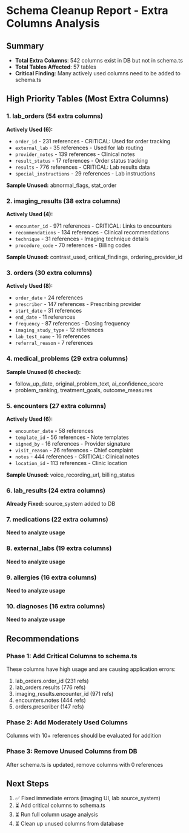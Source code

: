 # Schema Cleanup Report - Extra Columns Analysis

## Summary
- **Total Extra Columns**: 542 columns exist in DB but not in schema.ts
- **Total Tables Affected**: 57 tables
- **Critical Finding**: Many actively used columns need to be added to schema.ts

## High Priority Tables (Most Extra Columns)

### 1. lab_orders (54 extra columns)
**Actively Used (6):**
- `order_id` - 231 references - CRITICAL: Used for order tracking
- `external_lab` - 35 references - Used for lab routing
- `provider_notes` - 139 references - Clinical notes
- `result_status` - 17 references - Order status tracking
- `results` - 776 references - CRITICAL: Lab results data
- `special_instructions` - 29 references - Lab instructions

**Sample Unused:** abnormal_flags, stat_order

### 2. imaging_results (38 extra columns)
**Actively Used (4):**
- `encounter_id` - 971 references - CRITICAL: Links to encounters
- `recommendations` - 134 references - Clinical recommendations
- `technique` - 31 references - Imaging technique details
- `procedure_code` - 70 references - Billing codes

**Sample Unused:** contrast_used, critical_findings, ordering_provider_id

### 3. orders (30 extra columns)
**Actively Used (8):**
- `order_date` - 24 references
- `prescriber` - 147 references - Prescribing provider
- `start_date` - 31 references
- `end_date` - 11 references
- `frequency` - 87 references - Dosing frequency
- `imaging_study_type` - 12 references
- `lab_test_name` - 16 references
- `referral_reason` - 7 references

### 4. medical_problems (29 extra columns)
**Sample Unused (6 checked):**
- follow_up_date, original_problem_text, ai_confidence_score
- problem_ranking, treatment_goals, outcome_measures

### 5. encounters (27 extra columns)
**Actively Used (6):**
- `encounter_date` - 58 references
- `template_id` - 56 references - Note templates
- `signed_by` - 16 references - Provider signature
- `visit_reason` - 26 references - Chief complaint
- `notes` - 444 references - CRITICAL: Clinical notes
- `location_id` - 113 references - Clinic location

**Sample Unused:** voice_recording_url, billing_status

### 6. lab_results (24 extra columns)
**Already Fixed:** source_system added to DB

### 7. medications (22 extra columns)
**Need to analyze usage**

### 8. external_labs (19 extra columns)
**Need to analyze usage**

### 9. allergies (16 extra columns)
**Need to analyze usage**

### 10. diagnoses (16 extra columns)
**Need to analyze usage**

## Recommendations

### Phase 1: Add Critical Columns to schema.ts
These columns have high usage and are causing application errors:
1. lab_orders.order_id (231 refs)
2. lab_orders.results (776 refs)
3. imaging_results.encounter_id (971 refs)
4. encounters.notes (444 refs)
5. orders.prescriber (147 refs)

### Phase 2: Add Moderately Used Columns
Columns with 10+ references should be evaluated for addition

### Phase 3: Remove Unused Columns from DB
After schema.ts is updated, remove columns with 0 references

## Next Steps
1. ✅ Fixed immediate errors (imaging UI, lab source_system)
2. ⏳ Add critical columns to schema.ts
3. ⏳ Run full column usage analysis
4. ⏳ Clean up unused columns from database